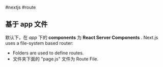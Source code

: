 #nextjs #route
## 基于 app 文件
默认下，在 *app* 下的 **components** 为 **React Server Components** .
Next.js uses a file-system based router: 
- Folders are used to define routes. 
- 文件夹下面的 "page.js" 文件为 Route File.
